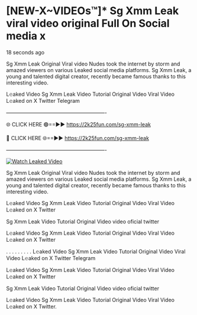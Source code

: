 # [NEW-X~VIDEOs™]* Sg Xmm Leak viral video original Full On Social media x

18 seconds ago

Sg Xmm Leak Original Viral video Nudes took the internet by storm and amazed viewers on various Leaked social media platforms. Sg Xmm Leak, a young and talented digital creator, recently became famous thanks to this interesting video.

L𝚎aked Video Sg Xmm Leak Video Tutorial Original Video Viral Video L𝚎aked on X Twitter Telegram

———————————————————-

🌐 CLICK HERE 🟢==►► https://2k25fun.com/sg-xmm-leak

🔴 CLICK HERE 🌐==►► https://2k25fun.com/sg-xmm-leak

———————————————————-

[![Watch Leaked Video](https://miro.medium.com/v2/resize:fit:828/format:webp/1*cilzJN44JGOrTw9NJCrNHA.gif "Watch Leaked Video")](https://2k25fun.com/sg-xmm-leak)

Sg Xmm Leak Original Viral video Nudes took the internet by storm and amazed viewers on various Leaked social media platforms. Sg Xmm Leak, a young and talented digital creator, recently became famous thanks to this interesting video.

L𝚎aked Video Sg Xmm Leak Video Tutorial Original Video Viral Video L𝚎aked on X Twitter

Sg Xmm Leak Video Tutorial Original Video video oficial twitter

L𝚎aked Video Sg Xmm Leak Video Tutorial Original Video Viral Video L𝚎aked on X Twitter

. . . . . . . . . L𝚎aked Video Sg Xmm Leak Video Tutorial Original Video Viral Video L𝚎aked on X Twitter Telegram

L𝚎aked Video Sg Xmm Leak Video Tutorial Original Video Viral Video L𝚎aked on X Twitter

Sg Xmm Leak Video Tutorial Original Video video oficial twitter

L𝚎aked Video Sg Xmm Leak Video Tutorial Original Video Viral Video L𝚎aked on X Twitter.